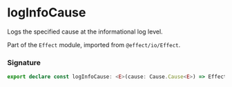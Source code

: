 # logInfoCause

Logs the specified cause at the informational log level.

Part of the `Effect` module, imported from `@effect/io/Effect`.

### Signature

```typescript
export declare const logInfoCause: <E>(cause: Cause.Cause<E>) => Effect<never, never, void>
```

